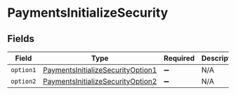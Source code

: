 # PaymentsInitializeSecurity


## Fields

| Field                                                                                             | Type                                                                                              | Required                                                                                          | Description                                                                                       |
| ------------------------------------------------------------------------------------------------- | ------------------------------------------------------------------------------------------------- | ------------------------------------------------------------------------------------------------- | ------------------------------------------------------------------------------------------------- |
| `option1`                                                                                         | [PaymentsInitializeSecurityOption1](../../models/operations/PaymentsInitializeSecurityOption1.md) | :heavy_minus_sign:                                                                                | N/A                                                                                               |
| `option2`                                                                                         | [PaymentsInitializeSecurityOption2](../../models/operations/PaymentsInitializeSecurityOption2.md) | :heavy_minus_sign:                                                                                | N/A                                                                                               |